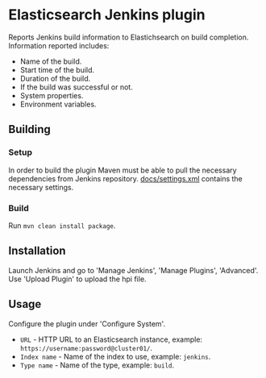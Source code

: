 Elasticsearch Jenkins plugin
============================

Reports Jenkins build information to Elastichsearch on build completion.
Information reported includes:
* Name of the build.
* Start time of the build.
* Duration of the build.
* If the build was successful or not.
* System properties.
* Environment variables.

Building
--------

### Setup

In order to build the plugin Maven must be able to pull the necessary dependencies from Jenkins repository.
[docs/settings.xml](settings.xml) contains the necessary settings.

### Build

Run `mvn clean install package`.

Installation
------------

Launch Jenkins and go to 'Manage Jenkins', 'Manage Plugins', 'Advanced'. Use 'Upload Plugin' to upload the hpi file.

Usage
-----

Configure the plugin under 'Configure System'.
* `URL` - HTTP URL to an Elasticsearch instance, example: `https://username:password@cluster01/`.
* `Index name` - Name of the index to use, example: `jenkins`.
* `Type name` - Name of the type, example: `build`.

